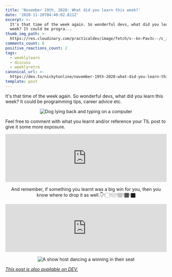 ```yaml
---
title: 'November 19th, 2020: What did you learn this week?'
date: '2020-11-20T04:40:02.811Z'
excerpt: >-
  It's that time of the week again. So wonderful devs, what did you learn this
  week? It could be progra...
thumb_img_path: >-
  https://res.cloudinary.com/practicaldev/image/fetch/s--kn-Pav3c--/c_imagga_scale,f_auto,fl_progressive,h_420,q_auto,w_1000/https://dev-to-uploads.s3.amazonaws.com/i/c0mc7oiguvy8qpd726wn.png
comments_count: 6
positive_reactions_count: 2
tags:
  - weeklylearn
  - discuss
  - weeklyretro
canonical_url: >-
  https://dev.to/nickytonline/november-19th-2020-what-did-you-learn-this-week-9c3
template: post
---
```

It's that time of the week again. So wonderful devs, what did you learn this week? It could be programming tips, career advice etc.

<center>

![Dog lying back and typing on a computer](https://media.giphy.com/media/wpoLqr5FT1sY0/giphy.gif)

</center>

Feel free to comment with what you learnt and/or reference your TIL post to give it some more exposure.


<iframe class="liquidTag" src="https://dev.to/embed/tag?args=todayilearned" style="border: 0; width: 100%;"></iframe>


<center>

And remember, if something you learnt was a big win for you, then you know where to drop it as well.👇👇🏻👇🏼👇🏽👇🏾👇🏿


<iframe class="liquidTag" src="https://dev.to/embed/link?args=https%3A%2F%2Fdev.to%2Fdevteam%2Fwhat-was-your-win-this-week-24ff" style="border: 0; width: 100%;"></iframe>


![A show host dancing a winning in their seat](https://media.giphy.com/media/l3q2Z6S6n38zjPswo/giphy.gif)
</center>

*[This post is also available on DEV.](https://dev.to/nickytonline/november-19th-2020-what-did-you-learn-this-week-9c3)*


<script>
const parent = document.getElementsByTagName('head')[0];
const script = document.createElement('script');
script.type = 'text/javascript';
script.src = 'https://cdnjs.cloudflare.com/ajax/libs/iframe-resizer/4.1.1/iframeResizer.min.js';
script.charset = 'utf-8';
script.onload = function() {
    window.iFrameResize({}, '.liquidTag');
};
parent.appendChild(script);
</script>    

